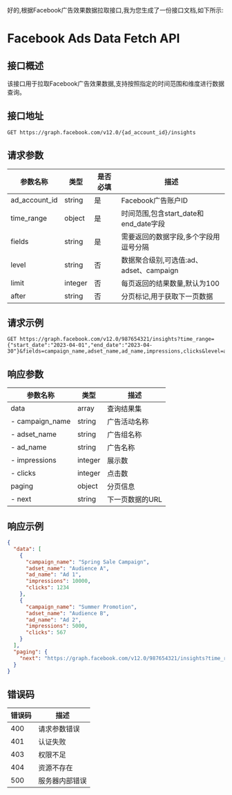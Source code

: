 好的,根据Facebook广告效果数据拉取接口,我为您生成了一份接口文档,如下所示:

# Facebook Ads Data Fetch API

## 接口概述

该接口用于拉取Facebook广告效果数据,支持按照指定的时间范围和维度进行数据查询。

## 接口地址

```
GET https://graph.facebook.com/v12.0/{ad_account_id}/insights
```

## 请求参数

| 参数名称 | 类型 | 是否必填 | 描述 |
| --- | --- | --- | --- |
| ad_account_id | string | 是 | Facebook广告账户ID |
| time_range | object | 是 | 时间范围,包含start_date和end_date字段 |
| fields | string | 是 | 需要返回的数据字段,多个字段用逗号分隔 |
| level | string | 否 | 数据聚合级别,可选值:ad、adset、campaign |
| limit | integer | 否 | 每页返回的结果数量,默认为100 |
| after | string | 否 | 分页标记,用于获取下一页数据 |

## 请求示例

```
GET https://graph.facebook.com/v12.0/987654321/insights?time_range={"start_date":"2023-04-01","end_date":"2023-04-30"}&fields=campaign_name,adset_name,ad_name,impressions,clicks&level=ad&limit=50
```

## 响应参数

| 参数名称 | 类型 | 描述 |
| --- | --- | --- |
| data | array | 查询结果集 |
| - campaign_name | string | 广告活动名称 |
| - adset_name | string | 广告组名称 |
| - ad_name | string | 广告名称 |
| - impressions | integer | 展示数 |
| - clicks | integer | 点击数 |
| paging | object | 分页信息 |
| - next | string | 下一页数据的URL |

## 响应示例

```json
{
  "data": [
    {
      "campaign_name": "Spring Sale Campaign",
      "adset_name": "Audience A",
      "ad_name": "Ad 1",
      "impressions": 10000,
      "clicks": 1234
    },
    {
      "campaign_name": "Summer Promotion",
      "adset_name": "Audience B",
      "ad_name": "Ad 2",
      "impressions": 5000,
      "clicks": 567
    }
  ],
  "paging": {
    "next": "https://graph.facebook.com/v12.0/987654321/insights?time_range=%7B%22start_date%22%3A%222023-04-01%22%2C%22end_date%22%3A%222023-04-30%22%7D&fields=campaign_name%2Cadset_name%2Cad_name%2Cimpressions%2Cclicks&level=ad&limit=50&after=abcdefghijk"
  }
}
```

## 错误码

| 错误码 | 描述 |
| --- | --- |
| 400 | 请求参数错误 |
| 401 | 认证失败 |
| 403 | 权限不足 |
| 404 | 资源不存在 |
| 500 | 服务器内部错误 |